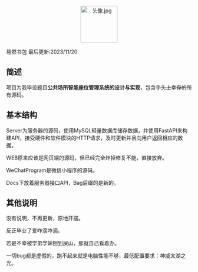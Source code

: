 ﻿<p align="center">
<a href="https://sm.ms/image/QHKGWyR8DJ9f3LX" target="_blank"><img src="https://s2.loli.net/2022/08/18/QHKGWyR8DJ9f3LX.jpg" alt="头像.jpg" style="width:100px; height:100px"></a></p>
易燃书包
最后更新:2023/11/20

## 简述
项目为我毕设题目**公共场所智能座位管理系统的设计与实现**，包含~~手头上幸存的~~所有源码。

## 基本结构

Server为服务器的源码，使用MySQL轻量数据库储存数据，并使用FastAPI来构建API，接受硬件和软件模块的HTTP请求，及时更新并且向用户返回相应的数据。

WEB原来应该是网页端的源码，但已经完全炸掉修复不能，直接放弃。

WeChatProgram是微信小程序的源码。

Docs下放着服务器接口API，Bag后缀的是新的。

## 其他说明

没有说明，不再更新，原地开摆。

反正毕业了爱咋滴咋滴。

若是不幸被学弟学妹刨到屎山，那就自己看着办。

一切bug都是虚假的，跑不起来就是电脑性能不够，最低配置要求：神威太湖之光。

